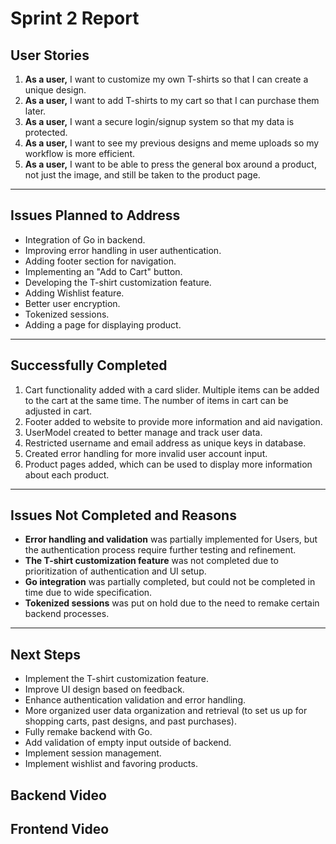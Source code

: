 # Sprint 2 Report

## User Stories

1. **As a user,** I want to customize my own T-shirts so that I can create a unique design.
2. **As a user,** I want to add T-shirts to my cart so that I can purchase them later.
3. **As a user,** I want a secure login/signup system so that my data is protected.
4. **As a user,** I want to see my previous designs and meme uploads so my workflow is more efficient.
5. **As a user,** I want to be able to press the general box around a product, not just the image, and still be taken to the product page.

---

## Issues Planned to Address

- Integration of Go in backend.
- Improving error handling in user authentication.
- Adding footer section for navigation.
- Implementing an "Add to Cart" button.
- Developing the T-shirt customization feature.
- Adding Wishlist feature.
- Better user encryption.
- Tokenized sessions.
- Adding a page for displaying product.

---

## Successfully Completed

1. Cart functionality added with a card slider. Multiple items can be added to the cart at the same time. The number of items in cart can be adjusted in cart.
2. Footer added to website to provide more information and aid navigation.
3. UserModel created to better manage and track user data.
4. Restricted username and email address as unique keys in database.
5. Created error handling for more invalid user account input.
6. Product pages added, which can be used to display more information about each product.


---

## Issues Not Completed and Reasons

- **Error handling and validation** was partially implemented for Users, but the authentication process require further testing and refinement.
- **The T-shirt customization feature** was not completed due to prioritization of authentication and UI setup.
- **Go integration** was partially completed, but could not be completed in time due to wide specification.
- **Tokenized sessions** was put on hold due to the need to remake certain backend processes.

---

## Next Steps

- Implement the T-shirt customization feature.
- Improve UI design based on feedback.
- Enhance authentication validation and error handling.
- More organized user data organization and retrieval (to set us up for shopping carts, past designs, and past purchases).
- Fully remake backend with Go.
- Add validation of empty input outside of backend.
- Implement session management.
- Implement wishlist and favoring products.

## Backend Video



## Frontend Video

